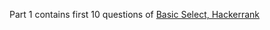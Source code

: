 Part 1 contains first 10 questions of [Basic Select, Hackerrank](https://www.hackerrank.com/domains/sql?badge_type=sql&filters%5Bskills%5D%5B%5D=SQL%20%28Basic%29&filters%5Bsubdomains%5D%5B%5D=select)
